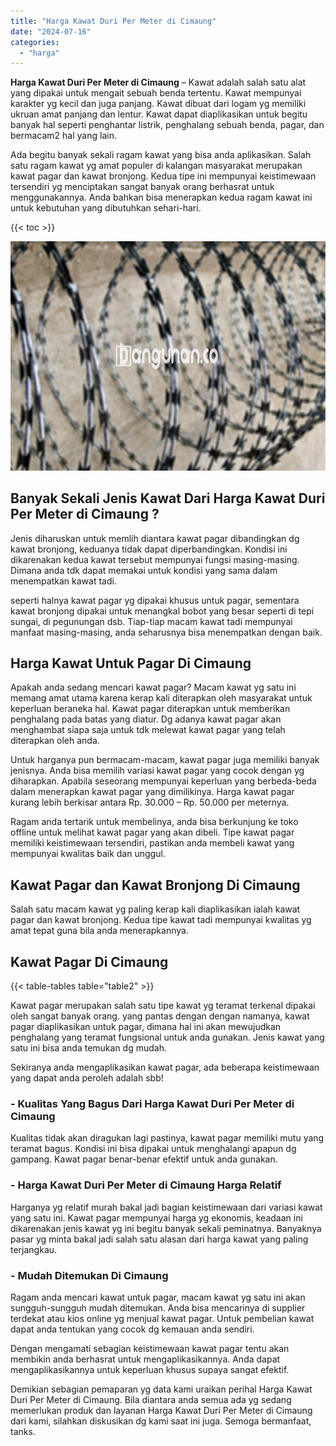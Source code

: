 ```yaml
---
title: "Harga Kawat Duri Per Meter di Cimaung"
date: "2024-07-16"
categories: 
  - "harga"
---
```


**Harga Kawat Duri Per Meter di Cimaung** – Kawat adalah salah satu alat yang dipakai untuk mengait sebuah benda tertentu. Kawat mempunyai karakter yg kecil dan juga panjang. Kawat dibuat dari logam yg memiliki ukruan amat panjang dan lentur. Kawat dapat diaplikasikan untuk begitu banyak hal seperti penghantar listrik, penghalang sebuah benda, pagar, dan bermacam2 hal yang lain.

Ada begitu banyak sekali ragam kawat yang bisa anda aplikasikan. Salah satu ragam kawat yg amat populer di kalangan masyarakat merupakan kawat pagar dan kawat bronjong. Kedua tipe ini mempunyai keistimewaan tersendiri yg menciptakan sangat banyak orang berhasrat untuk menggunakannya. Anda bahkan bisa menerapkan kedua ragam kawat ini untuk kebutuhan yang dibutuhkan sehari-hari.

{{< toc >}}

![Harga Kawat Duri Per Meter di Cimaung](/images/jual-kawat-murah32.png)

## Banyak Sekali Jenis Kawat Dari Harga Kawat Duri Per Meter di Cimaung ?

Jenis diharuskan untuk memlih diantara kawat pagar dibandingkan dg kawat bronjong, keduanya tidak dapat diperbandingkan. Kondisi ini dikarenakan kedua kawat tersebut mempunyai fungsi masing-masing. Dimana anda tdk dapat memakai untuk kondisi yang sama dalam menempatkan kawat tadi.

seperti halnya kawat pagar yg dipakai khusus untuk pagar, sementara kawat bronjong dipakai untuk menangkal bobot yang besar seperti di tepi sungai, di pegunungan dsb. Tiap-tiap macam kawat tadi mempunyai manfaat masing-masing, anda seharusnya bisa menempatkan dengan baik.

## Harga Kawat Untuk Pagar Di Cimaung

Apakah anda sedang mencari kawat pagar? Macam kawat yg satu ini memang amat utama karena kerap kali diterapkan oleh masyarakat untuk keperluan beraneka hal. Kawat pagar diterapkan untuk memberikan penghalang pada batas yang diatur. Dg adanya kawat pagar akan menghambat siapa saja untuk tdk melewat kawat pagar yang telah diterapkan oleh anda.

Untuk harganya pun bermacam-macam, kawat pagar juga memiliki banyak jenisnya. Anda bisa memilih variasi kawat pagar yang cocok dengan yg diharapkan. Apabila seseorang mempunyai keperluan yang berbeda-beda dalam menerapkan kawat pagar yang dimilikinya. Harga kawat pagar kurang lebih berkisar antara Rp. 30.000 – Rp. 50.000 per meternya.

Ragam anda tertarik untuk membelinya, anda bisa berkunjung ke toko offline untuk melihat kawat pagar yang akan dibeli. Tipe kawat pagar memiliki keistimewaan tersendiri, pastikan anda membeli kawat yang mempunyai kwalitas baik dan unggul.

## Kawat Pagar dan Kawat Bronjong Di Cimaung

Salah satu macam kawat yg paling kerap kali diaplikasikan ialah kawat pagar dan kawat bronjong. Kedua tipe kawat tadi mempunyai kwalitas yg amat tepat guna bila anda menerapkannya.

## Kawat Pagar Di Cimaung

{{< table-tables table="table2" >}}

Kawat pagar merupakan salah satu tipe kawat yg teramat terkenal dipakai oleh sangat banyak orang. yang pantas dengan dengan namanya, kawat pagar diaplikasikan untuk pagar, dimana hal ini akan mewujudkan penghalang yang teramat fungsional untuk anda gunakan. Jenis kawat yang satu ini bisa anda temukan dg mudah.

Sekiranya anda mengaplikasikan kawat pagar, ada beberapa keistimewaan yang dapat anda peroleh adalah sbb!

### \- Kualitas Yang Bagus Dari Harga Kawat Duri Per Meter di Cimaung

Kualitas tidak akan diragukan lagi pastinya, kawat pagar memiliki mutu yang teramat bagus. Kondisi ini bisa dipakai untuk menghalangi apapun dg gampang. Kawat pagar benar-benar efektif untuk anda gunakan.

### \- Harga Kawat Duri Per Meter di Cimaung Harga Relatif

Harganya yg relatif murah bakal jadi bagian keistimewaan dari variasi kawat yang satu ini. Kawat pagar mempunyai harga yg ekonomis, keadaan ini dikarenakan jenis kawat yg ini begitu banyak sekali peminatnya. Banyaknya pasar yg minta bakal jadi salah satu alasan dari harga kawat yang paling terjangkau.

### \- Mudah Ditemukan Di Cimaung

Ragam anda mencari kawat untuk pagar, macam kawat yg satu ini akan sungguh-sungguh mudah ditemukan. Anda bisa mencarinya di supplier terdekat atau kios online yg menjual kawat pagar. Untuk pembelian kawat dapat anda tentukan yang cocok dg kemauan anda sendiri.

Dengan mengamati sebagian keistimewaan kawat pagar tentu akan membikin anda berhasrat untuk mengaplikasikannya. Anda dapat mengaplikasikannya untuk keperluan khusus supaya sangat efektif.

Demikian sebagian pemaparan yg data kami uraikan perihal Harga Kawat Duri Per Meter di Cimaung. Bila diantara anda semua ada yg sedang memerlukan produk dan layanan Harga Kawat Duri Per Meter di Cimaung dari kami, silahkan diskusikan dg kami saat ini juga. Semoga bermanfaat, tanks.
